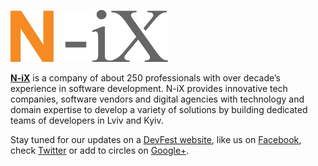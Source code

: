 [<img src="images/posts/n-ix.jpg" style="width: 50%;"/>](https://www.facebook.com/N.iX.Company)

 **[N-iX](https://www.facebook.com/N.iX.Company)** is a company of about 250 professionals with over decade’s experience in software development. N-iX provides innovative tech companies, software vendors and digital agencies with technology and domain expertise to develop a variety of solutions by building dedicated teams of developers in Lviv and Kyiv.

Stay tuned for our updates on a [DevFest website](http://devfest.gdg.org.ua/), like us on [Facebook](https://facebook.com/GDGLviv), check [Twitter](https://twitter.com/intent/user?screen_name=GDGLviv) or add to circles on [Google+](https://plus.google.com/b/102444623953913144164).